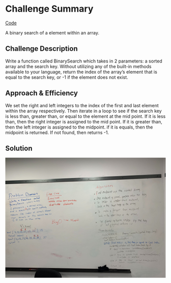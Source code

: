 # Challenge Summary
<!-- Short summary or background information -->
[Code](/code401challenges/src/main/java/code401challenges/BinarySearch.java)

 A binary search of a element within an array.

## Challenge Description
<!-- Description of the challenge -->
Write a function called BinarySearch which takes in 2 parameters: a sorted array and the search key. Without utilizing any of the built-in methods available to your language, return the index of the array’s element that is equal to the search key, or -1 if the element does not exist.
## Approach & Efficiency
<!-- What approach did you take? Why? What is the Big O space/time for this approach? -->
We set the right and left integers to the index of the first and last element within the array respectively. Then iterate in a loop to see if the search key is less than, greater than, or equal to the element at the mid point. If it is less than, then the right integer is assigned to the mid point. If it is greater than, then the left integer is assigned to the midpoint. if it is equals, then the midpoint is returned. If not found, then returns -1.

## Solution
<!-- Embedded whiteboard image -->
![](../assets/array-binary-search.jpg)